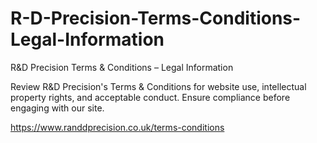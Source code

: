 # R-D-Precision-Terms-Conditions-Legal-Information
R&amp;D Precision Terms &amp; Conditions – Legal Information

Review R&D Precision's Terms & Conditions for website use, intellectual property rights, and acceptable conduct. Ensure compliance before engaging with our site.

https://www.randdprecision.co.uk/terms-conditions
